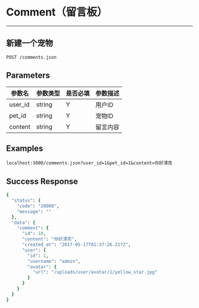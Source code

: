 # Comment（留言板）
---
## 新建一个宠物

```
POST /comments.json
```

## Parameters

|参数名|参数类型|是否必填|参数描述|
|-----|--------|-------|--------|
|user_id|string|Y|用户ID|
|pet_id|string|Y|宠物ID|
|content|string|Y|留言内容|


## Examples
```
localhost:3000/comments.json?user_id=1&pet_id=1&content=你好漂亮

```

## Success Response
```ruby
{
  "status": {
    "code": "20000",
    "message": ""
  },
  "data": {
    "comment": {
      "id": 10,
      "content": "你好漂亮",
      "created_at": "2017-05-17T01:37:26.217Z",
      "user": {
        "id": 1,
        "username": "admin",
        "avatar": {
          "url": "/uploads/user/avatar/1/yellow_star.jpg"
        }
      }
    }
  }
}
```
